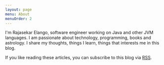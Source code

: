 ```yaml
---
layout: page
menu: About
menuOrder: 2
---
```


I'm Rajasekar Elango, software engineer working on Java and other JVM languages. I am passionate about technology, programming, books and astrology.
I share my thoughts, things I learn, things that interests me in this blog. 

If you like reading these articles, you can subscribe to this blog via [RSS](http://erajasekar.github.io/feed).